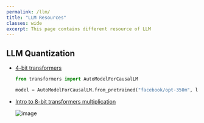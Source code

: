```yaml
---
permalink: /llm/
title: "LLM Resources"
classes: wide
excerpt: This page contains different resource of LLM
---
```


## LLM Quantization
- [4-bit transformers](https://huggingface.co/blog/4bit-transformers-bitsandbytes)

    ```py
    from transformers import AutoModelForCausalLM

    model = AutoModelForCausalLM.from_pretrained("facebook/opt-350m", load_in_4bit=True, device_map="auto")
    ```

- [Intro to 8-bit transformers multiplication](https://huggingface.co/blog/hf-bitsandbytes-integration)

    ![image](https://huggingface.co/blog/assets/96_hf_bitsandbytes_integration/out-quant.gif)
